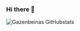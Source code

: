 ### Hi there 👋

![Gazenbeinas GitHubstats](https://github-readme-stats.vercel.app/api?username=gazenbeinas&show_icons=true&count_private=true)


<!--
**gazenbeinas/gazenbeinas** is a ✨ _special_ ✨ repository because its `README.md` (this file) appears on your GitHub profile.

Here are some ideas to get you started:

- 🔭 I’m currently working on ...
- 🌱 I’m currently learning ...
- 👯 I’m looking to collaborate on ...
- 🤔 I’m looking for help with ...
- 💬 Ask me about ...
- 📫 How to reach me: ...
- 😄 Pronouns: ...
- ⚡ Fun fact: ...
-->
